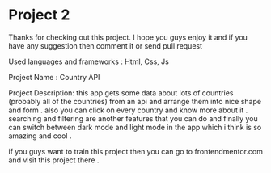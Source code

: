 # Project 2

Thanks for checking out this project. I hope you guys enjoy it and if you have any suggestion then comment it or send pull request

Used languages and frameworks : Html, Css, Js

Project Name : Country API

Project Description: this app gets some data about lots of countries (probably all of the countries) from an api and arrange them into nice shape
and form . also you can click on every country and know more about it . searching and filtering are another features that you 
can do and finally you can switch between dark mode and light mode in the app which i think is so amazing and cool .

if you guys want to train this project then you can go to frontendmentor.com and visit this project there .
